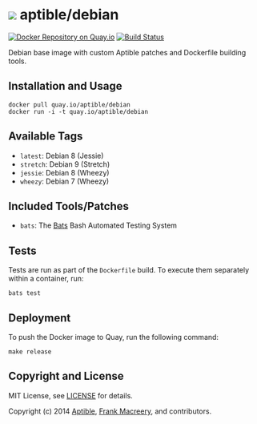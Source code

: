 # ![](https://gravatar.com/avatar/11d3bc4c3163e3d238d558d5c9d98efe?s=64) aptible/debian

[![Docker Repository on
Quay.io](https://quay.io/repository/aptible/debian/status)](https://quay.io/repository/aptible/debian)
[![Build
Status](https://travis-ci.org/aptible/docker-debian.svg?branch=master)](https://travis-ci.org/aptible/docker-debian)

Debian base image with custom Aptible patches and Dockerfile building tools.

## Installation and Usage

    docker pull quay.io/aptible/debian
    docker run -i -t quay.io/aptible/debian

## Available Tags

* `latest`: Debian 8 (Jessie)
* `stretch`: Debian 9 (Stretch)
* `jessie`: Debian 8 (Wheezy)
* `wheezy`: Debian 7 (Wheezy)

## Included Tools/Patches

* `bats`: The [Bats](https://github.com/sstephenson/bats) Bash Automated Testing System

## Tests

Tests are run as part of the `Dockerfile` build. To execute them separately within a container, run:

    bats test

## Deployment

To push the Docker image to Quay, run the following command:

    make release

## Copyright and License

MIT License, see [LICENSE](LICENSE.md) for details.

Copyright (c) 2014 [Aptible](https://www.aptible.com), [Frank Macreery](https://github.com/fancyremarker), and contributors.
